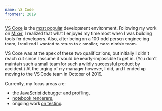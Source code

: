 ```yaml
---
name: VS Code
fromYear: 2019
---
```


[VS Code](https://code.visualstudio.com/) is the [most popular](https://insights.stackoverflow.com/survey/2019#development-environments-and-tools) development environment. Following my work on [Mixer](/work/mixer), I realized that what I enjoyed my time most when I was building tools for developers. Also, after being on a 100-odd person engineering team, I realized I wanted to return to a smaller, more nimble team.

VS Code was at the apex of these two qualifications, but initially I didn't reach out since I assume it would be nearly-impossible to get in. (You don't maintain such a small team for such a wildly successful product by accident.) At the urging of my manager however, I did, and I ended up moving to the VS Code team in October of 2019.

Currently, my focus areas are:

- the [JavaScript debugger](/oss/js-debug) and profiling,
- [notebook renderers](https://code.visualstudio.com/api/extension-guides/notebook#output-renderer),
- ongoing work [on testing](https://github.com/microsoft/vscode/issues/107467).
